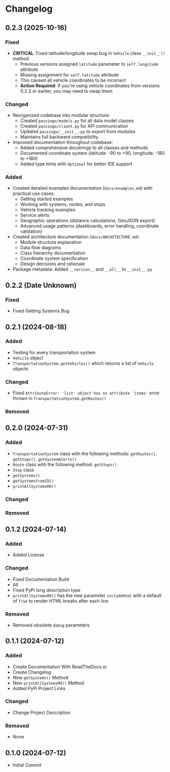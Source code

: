 # Changelog


## 0.2.3 (2025-10-16)

### Fixed

- **CRITICAL**: Fixed latitude/longitude swap bug in `Vehicle` class `__init__()` method
  - Previous versions assigned `latitude` parameter to `self.longitude` attribute
  - Missing assignment for `self.latitude` attribute
  - This caused all vehicle coordinates to be incorrect
  - **Action Required**: If you're using vehicle coordinates from versions 0.2.2 or earlier, you may need to swap them

### Changed

- Reorganized codebase into modular structure:
  - Created `passiogo/models.py` for all data model classes
  - Created `passiogo/client.py` for API communication
  - Updated `passiogo/__init__.py` to export from modules
  - Maintains full backward compatibility
- Improved documentation throughout codebase:
  - Added comprehensive docstrings to all classes and methods
  - Documented coordinate system (latitude: -90 to +90, longitude: -180 to +180)
  - Added type hints with `Optional` for better IDE support

### Added

- Created detailed examples documentation (`docs/examples.md`) with practical use cases:
  - Getting started examples
  - Working with systems, routes, and stops
  - Vehicle tracking examples
  - Service alerts
  - Geographic operations (distance calculations, GeoJSON export)
  - Advanced usage patterns (dashboards, error handling, coordinate validation)
- Created architecture documentation (`docs/ARCHITECTURE.md`):
  - Module structure explanation
  - Data flow diagrams
  - Class hierarchy documentation
  - Coordinate system specification
  - Design decisions and rationale
- Package metadata: Added `__version__` and `__all__` to `__init__.py`


## 0.2.2 (Date Unknown)

### Fixed

- Fixed Getting Systems Bug


## 0.2.1 (2024-08-18)

### Added

- Testing for every transportation system
- `Vehicle` object
- `TransportationSystem.getVehicles()` which returns a list of `Vehicle` objects

### Changed

- Fixed `AttributeError: 'list' object has no attribute 'items'` error thrown in `TransportationSystem.getRoutes()`

### Removed


## 0.2.0 (2024-07-31)

### Added

- `TransportationSystem` class with the following methods: `getRoutes()`, `getStops()`, `getSystemAlerts()`
- `Route` class with the following method: `getStops()`
- `Stop` class
- `getSystems()`
- `getSystemsFromID()`
- `printAllSystemsMd()`

### Changed

### Removed


## 0.1.2 (2024-07-14)

### Added

- Added License

### Changed

- Fixed Documentation Build
- All 
- Fixed PyPi long description type
- `printAllSystemsMd()` has the new parameter `includeHtml` with a default of `True` to render HTML breaks after each line

### Removed

- Removed obsolete `debug` parameters


## 0.1.1 (2024-07-12)

### Added

- Create Documentation With ReadTheDocs.io
- Create Changelog
- New `getSystems()` Method
- New `printAllSystemsMd()` Method
- Added PyPi Project Links

### Changed

- Change Project Description

### Removed

- None


## 0.1.0 (2024-07-12)

- Initial Commit